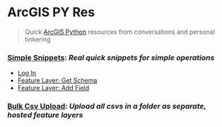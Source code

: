 # ArcGIS PY Res
> Quick [ArcGIS Python](https://developers.arcgis.com/python/) resources from conversations and personal tinkering

### [Simple Snippets](https://github.com/mpayson/arcgis-py-res/blob/master/SimpleSnippets.ipynb): *Real quick snippets for simple operations*
- [Log In](https://nbviewer.jupyter.org/github/mpayson/arcgis-py-res/blob/master/SimpleSnippets.ipynb#Log-In)
- [Feature Layer: Get Schema](https://nbviewer.jupyter.org/github/mpayson/arcgis-py-res/blob/master/SimpleSnippets.ipynb#Feature-Layer:-Schema)
- [Feature Layer: Add Field](https://nbviewer.jupyter.org/github/mpayson/arcgis-py-res/blob/master/SimpleSnippets.ipynb#Feature-Layer:-Schema)

### [Bulk Csv Upload](https://github.com/mpayson/arcgis-py-res/blob/master/BulkCsvUpload.ipynb): *Upload all csvs in a folder as separate, hosted feature layers*